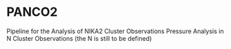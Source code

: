 # PANCO2

Pipeline for the Analysis of NIKA2 Cluster Observations
Pressure Analysis in N Cluster Observations (the N is still to be defined)
